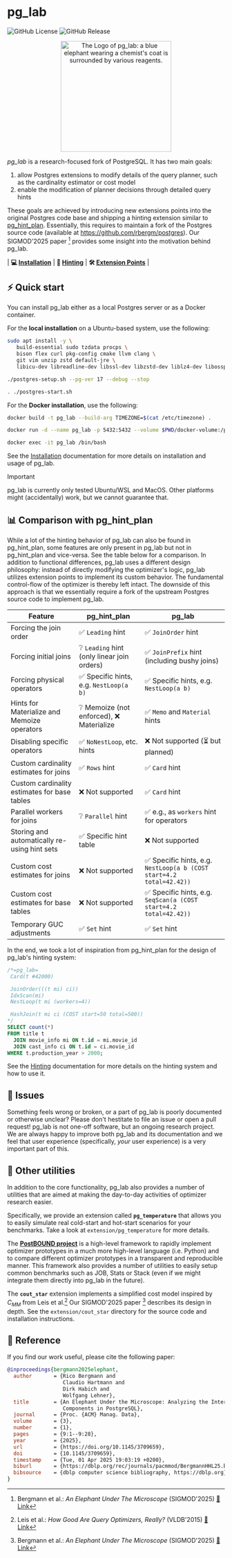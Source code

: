 # pg_lab

![GitHub License](https://img.shields.io/github/license/rbergm/pg_lab?color=green)
![GitHub Release](https://img.shields.io/github/v/release/rbergm/pg_lab?color=blue)

<p align="center">
  <img src="assets/pg_lab_logo.png" width="256" alt="The Logo of pg_lab: a blue elephant wearing a chemist's coat is surrounded by various reagents." />
</p>

_pg\_lab_ is a research-focused fork of PostgreSQL.
It has two main goals:

1. allow Postgres extensions to modify details of the query planner, such as the cardinality estimator or cost model
2. enable the modification of planner decisions through detailed query hints

These goals are achieved by introducing new extensions points into the original Postgres code base and shipping a hinting
extension similar to [pg_hint_plan](https://github.com/ossc-db/pg_hint_plan).
Essentially, this requires to maintain a fork of the Postgres source code (available at
https://github.com/rbergm/postgres).
Our SIGMOD'2025 paper [^elephant] provides some insight into the motivation behind pg_lab.

| **💻 [Installation](docs/installation.md)** | **📝 [Hinting](docs/hinting.md)** | **🛠️ [Extension Points](docs/extension_points.md)** |


## ⚡ Quick start

You can install pg_lab either as a local Postgres server or as a Docker container.

For the **local installation** on a Ubuntu-based system, use the following:

```sh
sudo apt install -y \
   build-essential sudo tzdata procps \
   bison flex curl pkg-config cmake llvm clang \
   git vim unzip zstd default-jre \
   libicu-dev libreadline-dev libssl-dev libzstd-dev liblz4-dev libossp-uuid-dev

./postgres-setup.sh --pg-ver 17 --debug --stop

. ./postgres-start.sh
```

For the **Docker installation**, use the following:

```sh
docker build -t pg_lab --build-arg TIMEZONE=$(cat /etc/timezone) .

docker run -d --name pg_lab -p 5432:5432 --volume $PWD/docker-volume:/pg_lab pg_lab

docker exec -it pg_lab /bin/bash
```

See the [Installation](docs/installation.md) documentation for more details on installation and usage of pg_lab.

> [!IMPORTANT]
> pg_lab is currently only tested Ubuntu/WSL and MacOS.
> Other platforms might (accidentally) work, but we cannot guarantee that.


## 📊 Comparison with pg_hint_plan

While a lot of the hinting behavior of pg_lab can also be found in pg_hint_plan, some features are only present in pg_lab
but not in pg_hint_plan and vice-versa.
See the table below for a comparison.
In addition to functional differences, pg_lab uses a different design philosophy:
instead of directly modifying the optimizer's logic, pg_lab utilizes extension points to implement its custom behavior.
The fundamental control-flow of the optimizer is thereby left intact.
The downside of this approach is that we essentially require a fork of the upstream Postgres source code to implement
pg_lab.

| Feature | pg_hint_plan | pg_lab |
|---------|--------------|--------|
| Forcing the join order | ✅ `Leading` hint | ✅ `JoinOrder` hint |
| Forcing initial joins | ❔ `Leading` hint (only linear join orders) | ✅ `JoinPrefix` hint (including bushy joins) |
| Forcing physical operators | ✅ Specific hints, e.g. `NestLoop(a b)` | ✅ Specific hints, e.g. `NestLoop(a b)` |
| Hints for Materialize and Memoize operators | ❔ Memoize (not enforced), ❌ Materialize | ✅ `Memo` and `Material` hints |
| Disabling specific operators | ✅ `NoNestLoop`, etc. hints | ❌ Not supported (⏳ but planned) |
| Custom cardinality estimates for joins | ✅ `Rows` hint | ✅ `Card` hint |
| Custom cardinality estimates for base tables | ❌ Not supported | ✅ `Card` hint |
| Parallel workers for joins | ❔ `Parallel` hint | ✅ e.g., as `workers` hint for operators |
| Storing and automatically re-using hint sets | ✅ Specific hint table | ❌ Not supported |
| Custom cost estimates for joins | ❌ Not supported | ✅ Specific hints, e.g. `NestLoop(a b (COST start=4.2 total=42.42))` |
| Custom cost estimates for base tables | ❌ Not supported | ✅ Specific hints, e.g. `SeqScan(a (COST start=4.2 total=42.42))` |
| Temporary GUC adjustments | ✅ `Set` hint | ✅ `Set` hint |

In the end, we took a lot of inspiration from pg_hint_plan for the design of pg_lab's hinting system:

```sql
/*=pg_lab=
 Card(t #42000)

 JoinOrder(((t mi) ci))
 IdxScan(mi)
 NestLoop(t mi (workers=4))

 HashJoin(t mi ci (COST start=50 total=500))
*/
SELECT count(*)
FROM title t
  JOIN movie_info mi ON t.id = mi.movie_id
  JOIN cast_info ci ON t.id = ci.movie_id
WHERE t.production_year > 2000;
```

See the [Hinting](docs/hinting.md) documentation for more details on the hinting system and how to use it.


## 🤬 Issues

Something feels wrong or broken, or a part of pg_lab is poorly documented or otherwise unclear?
Please don't hestitate to file an issue or open a pull request!
pg_lab is not one-off software, but an ongoing research project.
We are always happy to improve both pg_lab and its documentation and we feel that user experience (specifically,
_your_ user experience) is a very important part of this.


## 🧰 Other utilities

In addition to the core functionality, pg_lab also provides a number of utilities that are aimed at making the day-to-day
activities of optimizer research easier.

Specifically, we provide an extension called **`pg_temperature`** that allows you to easily simulate real cold-start and
hot-start scenarios for your benchmarks.
Take a look at `extension/pg_temperature` for more details.

The **[PostBOUND project](https://github.com/rbergm/PostBOUND)** is a high-level framework to rapidly implement optimizer
prototypes in a much more high-level language (i.e. Python) and to compare different optimizer prototypes in a transparent
and reproducible manner.
This framework also provides a number of utilities to easily setup common benchmarks such as JOB, Stats or Stack (even
if we might integrate them directly into pg_lab in the future).

The **`cout_star`** extension implements a simplified cost model inspired by $C_{MM}$ from Leis et al.[^how-good]
Our SIGMOD'2025 paper [^elephant] describes its design in depth.
See the `extension/cout_star` directory for the source code and installation instructions.

[^how-good]: Leis et al.: _How Good Are Query Optimizers, Really?_ (VLDB'2015) [🔗 Link](https://www.vldb.org/pvldb/vol9/p204-leis.pdf)

[^elephant]: Bergmann et al.: _An Elephant Under The Microscope_ (SIGMOD'2025) [🔗 Link](https://dl.acm.org/doi/10.1145/3709659)


## 🫶 Reference

If you find our work useful, please cite the following paper:

```bibtex
@inproceedings{bergmann2025elephant,
  author       = {Rico Bergmann and
                  Claudio Hartmann and
                  Dirk Habich and
                  Wolfgang Lehner},
  title        = {An Elephant Under the Microscope: Analyzing the Interaction of Optimizer
                  Components in PostgreSQL},
  journal      = {Proc. {ACM} Manag. Data},
  volume       = {3},
  number       = {1},
  pages        = {9:1--9:28},
  year         = {2025},
  url          = {https://doi.org/10.1145/3709659},
  doi          = {10.1145/3709659},
  timestamp    = {Tue, 01 Apr 2025 19:03:19 +0200},
  biburl       = {https://dblp.org/rec/journals/pacmmod/BergmannHHL25.bib},
  bibsource    = {dblp computer science bibliography, https://dblp.org}
}
```
